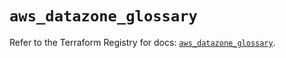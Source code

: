# `aws_datazone_glossary`

Refer to the Terraform Registry for docs: [`aws_datazone_glossary`](https://registry.terraform.io/providers/hashicorp/aws/6.6.0/docs/resources/datazone_glossary).
